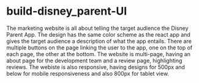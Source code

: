 # build-disney_parent-UI

The  marketing website is all about telling the target audience the Disney Parent App. The design has the same color scheme as the react app and gives the target audience a description of what the app entails. There are multiple buttons on the page linking the user to the app, one on the top of each page, the other at the bottom. The website is multi-page, having an about page for the development team and a review page, highlighting reviews. The webiste is also responsive, having designs for 500px and below for mobile responsiveness and also 800px for tablet view. 